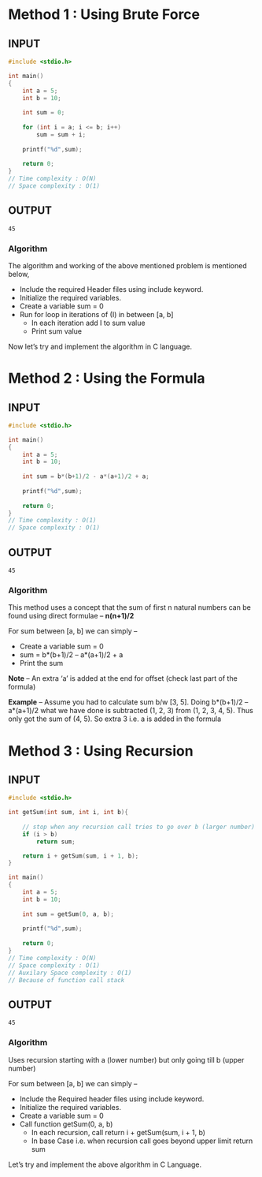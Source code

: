 # Method 1 : Using Brute Force

## INPUT
```c
#include <stdio.h>

int main()
{
    int a = 5;
    int b = 10;
    
    int sum = 0;
    
    for (int i = a; i <= b; i++)
        sum = sum + i;
    
    printf("%d",sum);
    
    return 0;
}
// Time complexity : O(N)
// Space complexity : O(1)
```
## OUTPUT
```
45
```

### Algorithm

The algorithm and working of the above mentioned problem is mentioned below,

*   Include the required Header files using include keyword.
*   Initialize the required variables.
*   Create a variable sum = 0
*   Run for loop in iterations of (I) in between [a, b]
    *   In each iteration add I to sum value
    *   Print sum value

Now let’s try and implement the algorithm in C language.

# Method 2 : Using the Formula

## INPUT
```c
#include <stdio.h>

int main()
{
    int a = 5;
    int b = 10;
    
    int sum = b*(b+1)/2 - a*(a+1)/2 + a;
    
    printf("%d",sum);
    
    return 0;
}
// Time complexity : O(1)
// Space complexity : O(1)
```
## OUTPUT
```
45
```

### Algorithm

This method uses a concept that the sum of first n natural numbers can be found using direct formulae – **n(n+1)/2**

For sum between [a, b] we can simply –

*   Create a variable sum = 0
*   sum = b*(b+1)/2 – a*(a+1)/2 + a
*   Print the sum

**Note** – An extra ‘a’ is added at the end for offset (check last part of the formula)

**Example** – Assume you had to calculate sum b/w [3, 5]. Doing b*(b+1)/2 – a*(a+1)/2 what we have done is subtracted (1, 2, 3) from (1, 2, 3, 4, 5). Thus only got the sum of (4, 5). So extra 3 i.e. a is added in the formula

# Method 3 : Using Recursion

## INPUT
```c
#include <stdio.h>

int getSum(int sum, int i, int b){
        
    // stop when any recursion call tries to go over b (larger number)
    if (i > b)
        return sum;

    return i + getSum(sum, i + 1, b);
}

int main()
{
    int a = 5;
    int b = 10;
    
    int sum = getSum(0, a, b);
    
    printf("%d",sum);
    
    return 0;
}
// Time complexity : O(N)
// Space complexity : O(1)
// Auxilary Space complexity : O(1)
// Because of function call stack
```
## OUTPUT
```
45
```

### Algorithm

Uses recursion starting with a (lower number) but only going till b (upper number)

For sum between [a, b] we can simply –

*   Include the Required header files using include keyword.
*   Initialize the required variables.
*   Create a variable sum = 0
*   Call function getSum(0, a, b)  
    *   In each recursion, call return i + getSum(sum, i + 1, b)
    *   In base Case i.e. when recursion call goes beyond upper limit return sum

Let’s try and implement the above algorithm in C Language.